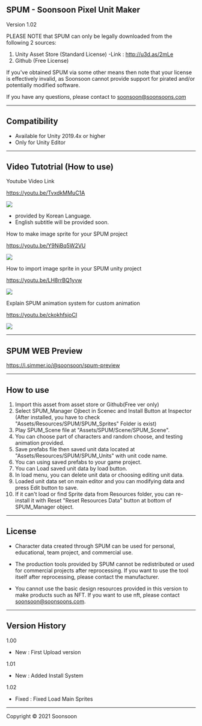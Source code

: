 SPUM - Soonsoon Pixel Unit Maker	
----------------------------------------------
Version 1.02	

PLEASE NOTE that SPUM can only be legally downloaded from the following 2 sources:

  1. Unity Asset Store (Standard License)
      -Link :  http://u3d.as/2mLe
  3. Github (Free License)

If you've obtained SPUM via some other means then note that your license is effectively invalid, as Soonsoon cannot provide support for pirated and/or potentially modified software.

If you have any questions, please contact to soonsoon@soonsoons.com

-----------------
Compatibility
-----------------
- Available for Unity 2019.4x or higher
- Only for Unity Editor 

-----------------
Video Tutotrial (How to use)
-----------------
Youtube Video Link

https://youtu.be/TvxdkMMuC1A

[![](http://img.youtube.com/vi/tZOcaihiotA/0.jpg)](https://youtu.be/tZOcaihiotA "SPUM-How to use")

- provided by Korean Language. 
- English subtitle will be provided soon.



How to make image sprite for your SPUM project

https://youtu.be/Y9NjBq5W2VU

[![](http://img.youtube.com/vi/Uh_zIsBnlCY/0.jpg)](https://youtu.be/Uh_zIsBnlCY "SPUM-How to make image sprite")



How to import image sprite in your SPUM unity project

https://youtu.be/LH8rrBQ1yvw

[![](http://img.youtube.com/vi/XD29XkRLtXs/0.jpg)](https://youtu.be/XD29XkRLtXs "SPUM-How to import image sprite")



Explain SPUM animation system for custom animation

https://youtu.be/ckokhfsjoCI

[![](http://img.youtube.com/vi/uuY0DuxxlLM/0.jpg)](https://youtu.be/uuY0DuxxlLM "SPUM-Explin SPUM animation system")


-----------------
SPUM WEB Preview
-----------------
https://i.simmer.io/@soonsoon/spum-preview


-----------------
 How to use
-----------------
1. Import this asset from asset store or Github(Free ver only)
2. Select SPUM_Manager Ojbect in Scenec and Install Button at Inspector
   (After installed, you have to check "Assets/Resources/SPUM/SPUM_Sprites" Folder is exist)
3. Play SPUM_Scene file at "Assets/SPUM/Scene/SPUM_Scene".
4. You can choose part of characters and random choose, and testing animation provided.
5. Save prefabs file then saved unit data located at "Assets/Resources/SPUM/SPUM_Units" with unit code name.
6. You can using saved prefabs to your game project.
7. You can Load saved unit data by load button.
8. In load menu, you can delete unit data or choosing editing unit data.
9. Loaded unit data set on main editor and you can modifying data and press Edit button to save.
10. If it can't load or find Sprite data from Resources folder, you can re-install it with Reset "Reset Resources Data" button at bottom of SPUM_Manager object.



-----------------
License
-----------------

- Character data created through SPUM can be used for personal, educational, team project, and commercial use.

- The production tools provided by SPUM cannot be redistributed or used for commercial projects after reprocessing. If you want to use the tool itself after reprocessing, please contact the manufacturer.

- You cannot use the basic design resources provided in this version to make products such as NFT. If you want to use nft, please contact soonsoon@soonsoons.com. 

-----------------
 Version History
-----------------

1.00
- New  : First Upload version

1.01
- New : Added Install System

1.02
- Fixed : Fixed Load Main Sprites

-----------------
Copyright © 2021 Soonsoon	
